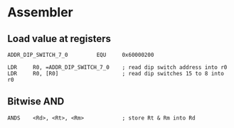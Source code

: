 # Assembler

## Load value at registers

```assembler
ADDR_DIP_SWITCH_7_0         EQU     0x60000200

LDR		R0, =ADDR_DIP_SWITCH_7_0 	; read dip switch address into r0
LDR		R0, [R0]					; read dip switches 15 to 8 into r0
```

## Bitwise AND

```
ANDS	<Rd>, <Rt>, <Rm>			; store Rt & Rm into Rd
```